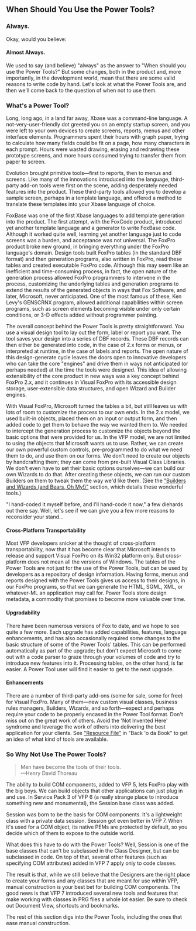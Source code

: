 ## When Should You Use the Power Tools? 

### Always.

Okay, would you believe:

#### Almost Always.

We used to say (and believe) "always" as the
answer to "When should you use the Power Tools?" But some changes,
both in the product and, more importantly, in the development world, mean that
there are some valid reasons to write code by hand. Let's look at what the
Power Tools are, and then we'll come back to the question of when not to use
them.

### What's a Power Tool?

Long, long ago, in a land far away, Xbase was a command-line
language. A not-very-user-friendly dot greeted you on an empty startup screen,
and you were left to your own devices to create screens, reports, menus and
other interface elements. Programmers spent their hours with graph paper,
trying to calculate how many fields could be fit on a page, how many characters
in each prompt. Hours were wasted drawing, erasing and redrawing these
prototype screens, and more hours consumed trying to transfer them from paper
to screen.

Evolution brought primitive tools&mdash;first to reports, then to
menus and screens. Like many of the innovations introduced into the language,
third-party add-on tools were first on the scene, adding desperately needed
features into the product. These third-party tools allowed you to develop a
sample screen, perhaps in a template language, and offered a method to
translate these templates into your Xbase language of choice.

FoxBase was one of the first Xbase languages to add template
generation into the product. The first attempt, with the FoxCode product,
introduced yet another template language and a generator to write FoxBase code.
Although it worked quite well, learning yet another language just to code
screens was a burden, and acceptance was not universal. The FoxPro product
broke new ground, in bringing everything under the FoxPro language's domain.
Design tools built FoxPro tables (in the standard DBF format) and then
generation programs, also written in FoxPro, read these tables and created
executable FoxPro code. Although this may seem like an inefficient and
time-consuming process, in fact, the open nature of the generation process
allowed FoxPro programmers to intervene in the process, customizing the
underlying tables and generation programs to extend the results of the
generated objects in ways that Fox Software, and later, Microsoft, never
anticipated. One of the most famous of these, Ken Levy's GENSCRNX program,
allowed additional capabilities within screen programs, such as screen elements
becoming visible under only certain conditions, or 3-D effects added without
programmer painting.

The overall concept behind the Power Tools is pretty
straightforward. You use a visual design tool to lay out the form, label or
report you want. The tool saves your design into a series of DBF records. These
DBF records can then either be generated into code, in the case of 2.x forms or
menus, or interpreted at runtime, in the case of labels and reports. The open
nature of this design-generate cycle leaves the doors open to innovative
developers who can take the core "engines" and drive them in ways not
anticipated (or perhaps needed) at the time the tools were designed. This idea
of allowing extensibility of the core product in new ways was a key concept
behind FoxPro 2.x, and it continues in Visual FoxPro with its accessible design
storage, user-extensible data structures, and open Wizard and Builder engines.

With Visual FoxPro, Microsoft turned the tables a bit, but
still leaves us with lots of room to customize the process to our own ends. In
the 2.x model, we used built-in objects, placed them on an input or output
form, and then added code to get them to behave the way we wanted them to. We
needed to intercept the generation process to customize the objects beyond the
basic options that were provided for us. In the VFP model, we are not limited
to using the objects that Microsoft wants us to use. Rather, we can create our
own powerful custom controls, pre-programmed to do what we need them to do, and
use them on our forms. We don't need to create our objects by handcrafting
them; they can come from pre-built Visual Class Libraries. We don't even have
to set their basic options ourselves&mdash;we can build our own Wizards to do that.
After creating these objects, we can run our custom Builders on them to tweak
them the way we'd like them. (See the ["Builders and Wizards (and Bears, Oh
My!)"](..\section5\s5c3.html) section, which details these wonderful tools.)

"I hand-coded it myself before, and I'll hand-code it
now," a few diehards out there say. Well, let's see if we can give you a
few more reasons to reconsider your stand...

#### Cross-Platform Transportability

Most VFP developers snicker at the thought of cross-platform
transportability, now that it has become clear that Microsoft intends to
release and support Visual FoxPro on its Win32 platform only. But
cross-platform does not mean all the versions of Windows. The tables of the
Power Tools are not just for the use of the Power Tools, but can be used by
developers as a repository of design information. Having forms, menus and reports
designed with the Power Tools gives us access to their designs, in our FoxPro
programs, so that we can generate the HTML, SGML, XML, or whatever-ML an
application may call for. Power Tools store design metadata, a commodity that
promises to become more valuable over time.

#### Upgradability

There have been numerous versions of Fox to date, and we
hope to see quite a few more. Each upgrade has added capabilities, features,
language enhancements, and has also occasionally required some changes to the
basic structure of some of the Power Tools' tables. This can be performed
automatically as part of the upgrade; but don't expect Microsoft to come out
with a code parser to graze through your volumes of code and try to introduce
new features into it. Processing tables, on the other hand, is far easier. A
Power Tool user will find it easier to get to the next upgrade.

#### Enhancements

There are a number of third-party add-ons (some for sale,
some for free) for Visual FoxPro. Many of them&mdash;new custom visual classes,
business rules managers, Builders, Wizards, and so forth&mdash;expect and perhaps
require your code to be properly encased in the Power Tool format. Don't miss
out on the great work of others. Avoid the 'Not Invented Here' syndrome and
leverage the work of others into delivering the best application for your
clients. See ["Resource File"](..\section6\s6c1.html) in "Back 'o da Book" to get an
idea of what kind of tools are available.

### So Why Not Use The Power Tools?

>Men have become the tools of their tools.  
>&mdash;Henry David Thoreau 

The ability to build COM components, added to VFP 5, lets
FoxPro play with the big boys. We can build objects that other applications can
just plug in and use. In Service Pack 3 of VFP 6 (a really strange place to
introduce something new and monumental), the Session base class was added. 

Session was born to be the basis for COM components. It's a
lightweight class with a private data session. Session got even better in VFP 7. When it's used for a COM object, its native PEMs are protected by default,
so you decide which of them to expose to the outside world.

What does this have to do with the Power Tools? Well,
Session is one of the base classes that can't be subclassed in the Class
Designer, but can be subclassed in code. On top of that, several other features
(such as specifying COM attributes) added in VFP 7 apply only to code classes.

The result is that, while we still believe that the
Designers are the right place to create your forms and any classes that are
meant for use within VFP, manual construction is your best bet for building COM
components. The good news is that VFP 7 introduced several new tools and
features that make working with classes in PRG files a whole lot easier. Be
sure to check out Document View, shortcuts and bookmarks.

The rest of this section digs into the Power Tools,
including the ones that ease manual construction.